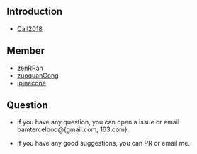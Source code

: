 ## Introduction ##


- [Cail2018](http://cail.cipsc.org.cn/)

## Member ##
- [zenRRan](https://github.com/zenRRan) 
- [zuoquanGong](https://github.com/zuoquanGong)
- [ipinecone](https://github.com/ipinecone)


## Question ##

- if you have any question, you can open a issue or email bamtercelboo@{gmail.com, 163.com}.

- if you have any good suggestions, you can PR or email me.